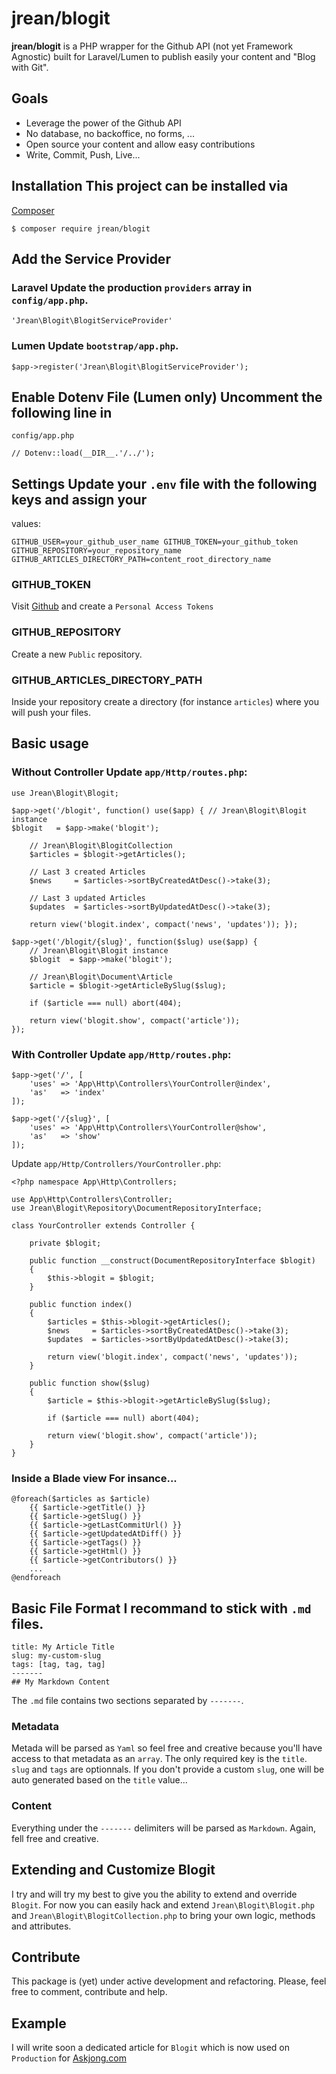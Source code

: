# jrean/blogit

**jrean/blogit** is a PHP wrapper for the Github API (not yet Framework
Agnostic) built for Laravel/Lumen to publish easily your content and "Blog with
Git".

## Goals

- Leverage the power of the Github API
- No database, no backoffice, no forms, ...
- Open source your content and allow easy contributions
- Write, Commit, Push, Live...

## Installation This project can be installed via
[Composer](http://getcomposer.org)

    $ composer require jrean/blogit

## Add the Service Provider

### Laravel Update the production `providers` array in `config/app.php`.

    'Jrean\Blogit\BlogitServiceProvider'

### Lumen Update `bootstrap/app.php`.

    $app->register('Jrean\Blogit\BlogitServiceProvider');

## Enable Dotenv File (Lumen only) Uncomment the following line in
`config/app.php`

    // Dotenv::load(__DIR__.'/../');

## Settings Update your `.env` file with the following keys and assign your
values:

    GITHUB_USER=your_github_user_name GITHUB_TOKEN=your_github_token
    GITHUB_REPOSITORY=your_repository_name
    GITHUB_ARTICLES_DIRECTORY_PATH=content_root_directory_name

### GITHUB_TOKEN
Visit [Github](https://github.com/settings/tokens) and create a `Personal
Access Tokens`

### GITHUB_REPOSITORY
Create a new `Public` repository.

### GITHUB_ARTICLES_DIRECTORY_PATH
Inside your repository create a directory (for instance `articles`) where you
will push your files.

## Basic usage

### Without Controller Update `app/Http/routes.php`:

    use Jrean\Blogit\Blogit;

    $app->get('/blogit', function() use($app) { // Jrean\Blogit\Blogit instance
    $blogit   = $app->make('blogit');

        // Jrean\Blogit\BlogitCollection
        $articles = $blogit->getArticles();

        // Last 3 created Articles
        $news     = $articles->sortByCreatedAtDesc()->take(3);

        // Last 3 updated Articles
        $updates  = $articles->sortByUpdatedAtDesc()->take(3);

        return view('blogit.index', compact('news', 'updates')); });

    $app->get('/blogit/{slug}', function($slug) use($app) {
        // Jrean\Blogit\Blogit instance
        $blogit  = $app->make('blogit');

        // Jrean\Blogit\Document\Article
        $article = $blogit->getArticleBySlug($slug);

        if ($article === null) abort(404);

        return view('blogit.show', compact('article'));
    });

### With Controller Update `app/Http/routes.php`:

    $app->get('/', [
        'uses' => 'App\Http\Controllers\YourController@index',
        'as'   => 'index'
    ]);

    $app->get('/{slug}', [
        'uses' => 'App\Http\Controllers\YourController@show',
        'as'   => 'show'
    ]);

Update `app/Http/Controllers/YourController.php`:

    <?php namespace App\Http\Controllers;

    use App\Http\Controllers\Controller;
    use Jrean\Blogit\Repository\DocumentRepositoryInterface;

    class YourController extends Controller {

        private $blogit;

        public function __construct(DocumentRepositoryInterface $blogit)
        {
            $this->blogit = $blogit;
        }

        public function index()
        {
            $articles = $this->blogit->getArticles();
            $news     = $articles->sortByCreatedAtDesc()->take(3);
            $updates  = $articles->sortByUpdatedAtDesc()->take(3);

            return view('blogit.index', compact('news', 'updates'));
        }

        public function show($slug)
        {
            $article = $this->blogit->getArticleBySlug($slug);

            if ($article === null) abort(404);

            return view('blogit.show', compact('article'));
        }
    }

### Inside a Blade view For insance...

    @foreach($articles as $article)
        {{ $article->getTitle() }}
        {{ $article->getSlug() }}
        {{ $article->getLastCommitUrl() }}
        {{ $article->getUpdatedAtDiff() }}
        {{ $article->getTags() }}
        {{ $article->getHtml() }}
        {{ $article->getContributors() }}
        ...
    @endforeach

## Basic File Format I recommand to stick with `.md` files.

    title: My Article Title
    slug: my-custom-slug
    tags: [tag, tag, tag]
    -------
    ## My Markdown Content 

The `.md` file contains two sections separated by `-------`.

### Metadata
Metada will be parsed as `Yaml` so feel free and creative because
you'll have access to that metadata as an `array`. The only required key is the
`title`. `slug` and `tags` are optionnals. If you don't provide a custom
`slug`, one will be auto generated based on the `title` value...

### Content
Everything under the `-------` delimiters will be parsed as
`Markdown`. Again, fell free and creative.

## Extending and Customize Blogit
I try and will try my best to give you the
ability to extend and override `Blogit`. For now you can easily hack and extend
`Jrean\Blogit\Blogit.php` and `Jrean\Blogit\BlogitCollection.php` to bring
your own logic, methods and attributes.

## Contribute
This package is (yet) under active development and refactoring.
Please, feel free to comment, contribute and help.

## Example
I will write soon a dedicated article for `Blogit` which is now used
on `Production` for [Askjong.com](http://www.askjong.com "AskJong, Quick Updates and Practical Approaches about anything Tech., Laravel, Vim, Php, DigitalOcean and Web Programming.")
